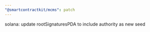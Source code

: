 ```yaml
---
"@smartcontractkit/mcms": patch
---
```


solana: update rootSignaturesPDA to include authority as new seed
